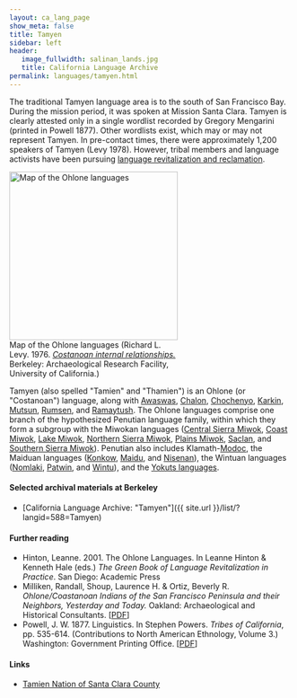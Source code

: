 ```yaml
---
layout: ca_lang_page
show_meta: false
title: Tamyen
sidebar: left
header:
   image_fullwidth: salinan_lands.jpg
   title: California Language Archive
permalink: languages/tamyen.html
---
```


The traditional Tamyen language area is to the south of San Francisco Bay. During the mission period, it was spoken at Mission Santa Clara. Tamyen is clearly attested only in a single wordlist recorded by Gregory Mengarini (printed in Powell 1877). Other wordlists exist, which may or may not represent Tamyen. In pre-contact times, there were approximately 1,200 speakers of Tamyen  (Levy 1978). However, tribal members and language activists have been pursuing [language revitalization and reclamation](https://www.tamien.org/language-preservation).

<div class="image fit right" style="width: 300px;">
<a href="https://berkeley.box.com/v/ohlone-languages-map"><img alt="Map of the Ohlone languages" src="{{ site.urlimg }}ohlone-languages-map-small.jpg" width="300px"/></a>
<div class="caption">
Map of the Ohlone languages (Richard L. Levy. 1976. <a href="http://dpg.lib.berkeley.edu/webdb/anthpubs/search?all=&amp;volumeid=66&amp;item=1"><em>Costanoan internal relationships.</em></a> Berkeley: Archaeological Research Facility, University of California.)
</div>
</div>

Tamyen (also spelled "Tamien" and "Thamien") is an Ohlone (or "Costanoan") language, along with [Awaswas](awaswas.html), [Chalon](chalon.html), [Chochenyo](chochenyo.html), [Karkin](karkin.html), [Mutsun](mutsun.html), [Rumsen](rumsen.html), and [Ramaytush](ramaytush.html). The Ohlone languages comprise one branch of the hypothesized Penutian language family, within which they form a subgroup with the Miwokan languages ([Central Sierra Miwok](central-sierra-miwok.html), [Coast Miwok](coast-miwok.html), [Lake Miwok](lake-miwok.html), [Northern Sierra Miwok](northern-sierra-miwok.html), [Plains Miwok](plains-miwok.html), [Saclan](saclan.html), and [Southern Sierra Miwok](southern-sierra-miwok.html)). Penutian also includes Klamath-[Modoc](modoc.html), the Maiduan languages ([Konkow](konkow.html), [Maidu](maidu.html), and [Nisenan](nisenan.html)), the Wintuan languages ([Nomlaki](nomlaki.html), [Patwin](patwin.html), and [Wintu](wintu.html)), and the [Yokuts languages](yokuts.html).

#### Selected archival materials at Berkeley

* [California Language Archive: "Tamyen"]({{ site.url }}/list/?langid=588=Tamyen)

#### Further reading

* Hinton, Leanne. 2001. The Ohlone Languages. In Leanne Hinton &amp; Kenneth Hale (eds.) *The Green Book of Language Revitalization in Practice*. San Diego: Academic Press
* Milliken, Randall, Shoup, Laurence H. &amp; Ortiz, Beverly R. *Ohlone/Coastanoan Indians of the San Francisco Peninsula and their Neighbors, Yesterday and Today.* Oakland: Archaeological and Historical Consultants. [[PDF](https://www.ci.benicia.ca.us/vertical/sites/%7BF991A639-AAED-4E1A-9735-86EA195E2C8D%7D/uploads/Milliken_Shoup_Ortiz_2009.pdf)]
* Powell, J. W. 1877. Linguistics. In Stephen Powers. *Tribes of California*, pp. 535-614. (Contributions to North American Ethnology, Volume 3.) Washington: Government Printing Office. [[PDF](http://www.archive.org/download/contributionston03unituoft/contributionston03unituoft.pdf)]

#### Links

* [Tamien Nation of Santa Clara County](https://www.tamien.org/)

